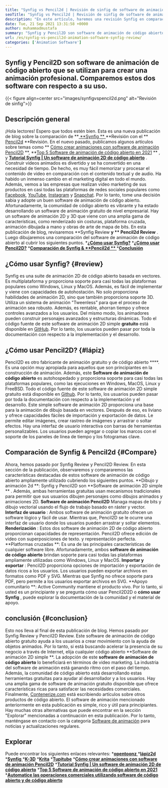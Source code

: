 ```yaml
---
title: "Synfig vs Pencil2d | Revisión de sinfig de software de animación" 
seoTitle: "Synfig vs Pencil2d | Revisión de sinfig de software de animación" 
description: "En este artículo, haremos una revisión Synfig en comparación con Pencil2D Review. Ambos son el software de animación de código abierto líderes son autohospedados y ricos." 
date: Tue, 21 Sep 2021 13:31:58 +0000
author: muhammadmustafa
summary: "Synfig y Pencil2D son software de animación de código abierto que se utilizan para crear una animación profesional. Comparemos estos dos software con respecto a su uso." 
url: /es/synfig-vs-pencil2d-animation-software-synfig-review/
categories: ['Animation Software']
---
```


## Synfig y Pencil2D son software de animación de código abierto que se utilizan para crear una animación profesional. Comparemos estos dos software con respecto a su uso.

{{< figure align=center src="images/synfigvspencil2d.png" alt="Revisión de sinfig">}}


## Descripción general
¡Hola lectores! Espero que todos estén bien. Esta es una nueva publicación de blog sobre la comparación de **[ **Synfig ** ][1]  **Revisión con el **  [Pencil2d][2]  **Revisión. En el nuevo pasado, publicamos algunos artículos sobre temas como **  [Cómo crear animaciones con software de animación Pencil2D][3] **,  **[Top 5 Software de animación de código abierto en 2021][4] ** , y  **[Tutorial Synfig | Un software de animación 2D de código abierto][5]**  . Construir videos animados es divertido y se ha convertido en una necesidad de tiempo. De hecho, es muy fácil memorizar y procesar el contenido de video en comparación con el contenido textual y de audio. Ha habido un inmenso cambio en el marketing digital en todo el mundo. Además, vemos a las empresas que realizan video marketing de sus productos en casi todas las plataformas de redes sociales populares como [Facebook][6], [YouTube][7], [Instagram][8] y [Snapchat][9].
Por lo tanto, tome una decisión sabia y adopte un buen software de animación de código abierto. Afortunadamente, la comunidad de código abierto es vibrante y ha estado desarrollando un software de animación gratuito de nivel empresarial. Hay un software de animación 2D y 3D que viene con una amplia gama de características, como renderizado sin costuras, plataforma cruzada, animación dibujada a mano y obras de arte de mapa de bits. En esta publicación de blog, revisaremos **Synfig Review  **y **  Pencil2d Review** . Luego dibujaremos una comparación del software de animación de código abierto al cubrir los siguientes puntos.
  ***[¿Cómo usar Synfig?][10]** 
  ***[¿Cómo usar Pencil2D?][11]** 
  ***[Comparación de Synfig &  **Pencil2d ** ][12]** 
  ***[Conclusión][13]** 

## **¿Cómo usar Synfig?**    {#review}
Synfig es una suite de animación 2D de código abierto basada en vectores. Es multiplataforma y proporciona soporte para casi todas las plataformas populares como Windows, Linux y MacOS. Además, es fácil de implementar y viene con capacidades de autohostación. No solo proporciona habilidades de animación 2D, sino que también proporciona soporte 3D. Utiliza un sistema de animación "Tweenless" para que el proceso de animación sea robusto. Además, es rentable, ahorran tiempo y ofrece controles avanzados a los usuarios. Del mismo modo, los animadores pueden construir personajes avanzados y estructuras dinámicas. Todo el código fuente de este software de animación 2D simple **gratuito**  está disponible en [GitHub][14]. Por lo tanto, los usuarios pueden pasar por toda la documentación con respecto a la implementación y el desarrollo.

## ¿Cómo usar Pencil2D?   {#lápiz}
Pencil2D es otro fabricante de animación gratuito y de código abierto ****. Es una opción muy apropiada para aquellos que son principiantes en la construcción de animación. Además, este  **Software de animación de código abierto**   es autohospedado y proporciona soporte para casi todas las plataformas populares, como las ejecuciones en Windows, MacOS, Linux y FreeBSD. Todo el código fuente de este software de animación 2D simple gratuito está disponible en [Github][15]. Por lo tanto, los usuarios pueden pasar por toda la documentación con respecto a la implementación y el desarrollo. Este simple software de animación 2D proporciona una base para la animación de dibujo basada en vectores. Después de eso, es liviano y ofrece capacidades fáciles de importación y exportación de datos. Le permite editar imágenes, crear rastreo de imágenes y arrastrar o soltar efectos. Hay una interfaz de usuario interactiva con barras de herramientas personalizables. Los usuarios pueden agregar o copiar los marcos con el soporte de los paneles de línea de tiempo y los fotogramas clave.

## Comparación de Synfig & Pencil2d   {#Compare}
Ahora, hemos pasado por Synfig Review y Pencil2D Review. En esta sección de la publicación, observaremos y compararemos las características destacadas de estos software de animación de código abierto ampliamente utilizado cubriendo los siguientes puntos.
**Dibujo y animación 2d **: Synfig y Pencil2D son  **Software de animación 2D simple ** . Además, ambas herramientas gratuitas usan mecanismos tradicionales para permitir que sus usuarios dibujen personajes como dibujos animados y animaciones 2D.  **Software de animación Pencil2D**   Managa mapas de bits y dibujo vectorial usando el flujo de trabajo basado en ráster y vector.
**Interfaz de usuario** : Ambos software de animación gratuito ofrecen un software lógico y fácil de usar. Mientras que, Pencil2D se le ocurre una interfaz de usuario donde los usuarios pueden arrastrar y soltar elementos.
**Renderización** : Estos dos software de animación 2D de código abierto proporcionan capacidades de representación. Pencil2D ofrece edición de video con superposiciones de texto. y representación perfecta.
**Platformas cruzadas **: Es una de las principales características de cualquier software libre. Afortunadamente, ambos  **software de animación de código abierto**   brindan soporte para casi todas las plataformas ampliamente utilizadas como Windows, Linux y MacOS.
**Importar y exportar** : Pencil2D proporciona opciones de importación y exportación de datos ricos a los usuarios. Los usuarios pueden exportar archivos en formatos como PDF y SVG. Mientras que Synfig no ofrece soporte para PDF, pero permite a los usuarios exportar archivos en SVG.
**Apoyo comunitario **: Active Community mantiene el producto vivo. Por lo tanto, si usted es un principiante y se pregunta cómo usar Pencil2D2D o  **cómo usar Synfig**  , puede explorar la documentación de la comunidad y el material de apoyo.

## conclusión   {#conclusion}
Esto nos lleva al final de esta publicación de blog. Hemos pasado por Synfig Review y Pencil2D Review. Este software de animación de código abierto gratuito ayuda a los usuarios a crear movimiento con la ayuda de objetos animados. Por lo tanto, si está buscando acelerar la presencia de su negocio a través de Internet, elija cualquier código abierto **Software de animación 2D simple **. La adopción de este  **software de animación de código abierto**   lo beneficiará en términos de video marketing. La industria del software de animación está ganando ritmo con el paso del tiempo. Además, la comunidad de código abierto está desarrollando estas herramientas gratuitas para ayudar al desarrollador y a los usuarios. Hay una amplia gama de software de animación gratuito disponible que ofrece características ricas para satisfacer las necesidades comerciales.
Finalmente, [Contenerize.com][16] está escribiendo artículos sobre otros productos de código abierto. El software de animación mencionado anteriormente en esta publicación es simple, rico y útil para principiantes. Hay muchas otras alternativas que puede encontrar en la sección "Explorar" mencionadas a continuación en esta publicación. Por lo tanto, manténgase en contacto con la categoría [Software de animación][17] para noticias y actualizaciones regulares.

## Explorar
Puede encontrar los siguientes enlaces relevantes:
  *[**opentoonz** ][18]
  ***[lápiz2d][2]** 
  *[**Synfig** ][1]
  ***[K-3D][19]** 
  ***[Krita][20]** 
  ***[Tupitube][21]** 
  ***[Cómo crear animaciones con software de animación Pencil2D][3]** 
  ***[Tutorial Synfig | Un software de animación 2D de código abierto][5]** 
  ***[Top 5 Software de animación de código abierto en 2021][4]** 
  ***[Automatice las operaciones comerciales utilizando software de código abierto y de código abierto][22]** 

  
[1]: https://products.containerize.com/animation-software/synfig/
[2]: https://products.containerize.com/animation-software/pencil2d/
[3]: https://blog.containerize.com/animation-software/how-to-create-animations-with-pencil2d-animation-software/
[4]: https://blog.containerize.com/animation-software/top-5-open-source-animation-software-in-2021/
[5]: https://blog.containerize.com/animation-software/synfig-tutorial-an-open-source-2d-animation-software/
[6]: https://www.facebook.com/
[7]: https://www.youtube.com/
[8]: http://instagram.com/
[9]: https://www.snapchat.com/
[10]: #review
[11]: #pencil
[12]: #compare
[13]: #Conclusion
[14]: https://github.com/synfig/synfig
[15]: https://github.com/pencil2d/pencil
[16]: https://www.containerize.com/
[17]: https://products.containerize.com/animation-software/
[18]: https://products.containerize.com/animation-software/opentoonz/
[19]: https://products.containerize.com/animation-software/k3d/
[20]: https://products.containerize.com/animation-software/krita/
[21]: https://products.containerize.com/animation-software/tupitube/
[22]: https://blog.containerize.com/blogging/automate-business-operations-using-open-source-software/
